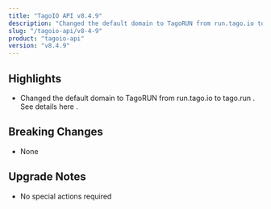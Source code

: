 ```yaml
---
title: "TagoIO API v8.4.9"
description: "Changed the default domain to TagoRUN from run.tago.io to tago.run . See details here ."
slug: "/tagoio-api/v8-4-9"
product: "tagoio-api"
version: "v8.4.9"
---
```


## Highlights

- Changed the default domain to TagoRUN from run.tago.io to tago.run . See details here .

## Breaking Changes

- None

## Upgrade Notes

- No special actions required
